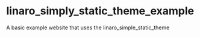# linaro_simply_static_theme_example
A basic example website that uses the linaro_simple_static_theme
